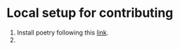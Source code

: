 # Local setup for contributing
1. Install poetry following this [link](https://python-poetry.org/docs/#installation).
2. 